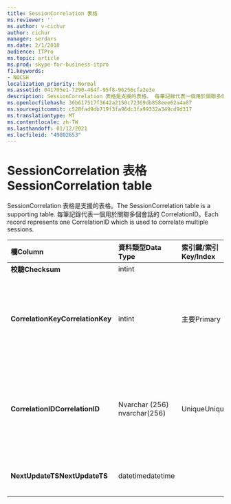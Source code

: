 ```yaml
---
title: SessionCorrelation 表格
ms.reviewer: ''
ms.author: v-cichur
author: cichur
manager: serdars
ms.date: 2/1/2018
audience: ITPro
ms.topic: article
ms.prod: skype-for-business-itpro
f1.keywords:
- NOCSH
localization_priority: Normal
ms.assetid: 041705e1-7290-464f-95f8-96256cfa2e3e
description: SessionCorrelation 表格是支援的表格。 每筆記錄代表一個用於關聯多個會話的 CorrelationID。
ms.openlocfilehash: 36b617517f3642a2150c72369db858eee62a4a87
ms.sourcegitcommit: c528fad9db719f3fa96dc3fa99332a349cd9d317
ms.translationtype: MT
ms.contentlocale: zh-TW
ms.lasthandoff: 01/12/2021
ms.locfileid: "49802653"
---
```

# <a name="sessioncorrelation-table"></a><span data-ttu-id="a78c5-104">SessionCorrelation 表格</span><span class="sxs-lookup"><span data-stu-id="a78c5-104">SessionCorrelation table</span></span>
 
<span data-ttu-id="a78c5-105">SessionCorrelation 表格是支援的表格。</span><span class="sxs-lookup"><span data-stu-id="a78c5-105">The SessionCorrelation table is a supporting table.</span></span> <span data-ttu-id="a78c5-106">每筆記錄代表一個用於關聯多個會話的 CorrelationID。</span><span class="sxs-lookup"><span data-stu-id="a78c5-106">Each record represents one CorrelationID which is used to correlate multiple sessions.</span></span> 
  
|<span data-ttu-id="a78c5-107">**欄**</span><span class="sxs-lookup"><span data-stu-id="a78c5-107">**Column**</span></span>|<span data-ttu-id="a78c5-108">**資料類型**</span><span class="sxs-lookup"><span data-stu-id="a78c5-108">**Data Type**</span></span>|<span data-ttu-id="a78c5-109">**索引鍵/索引**</span><span class="sxs-lookup"><span data-stu-id="a78c5-109">**Key/Index**</span></span>|<span data-ttu-id="a78c5-110">**詳細資料**</span><span class="sxs-lookup"><span data-stu-id="a78c5-110">**Details**</span></span>|
|:-----|:-----|:-----|:-----|
|<span data-ttu-id="a78c5-111">**校驗**</span><span class="sxs-lookup"><span data-stu-id="a78c5-111">**Checksum**</span></span> <br/> |<span data-ttu-id="a78c5-112">int</span><span class="sxs-lookup"><span data-stu-id="a78c5-112">int</span></span>  <br/> |||
|<span data-ttu-id="a78c5-113">**CorrelationKey**</span><span class="sxs-lookup"><span data-stu-id="a78c5-113">**CorrelationKey**</span></span> <br/> |<span data-ttu-id="a78c5-114">int</span><span class="sxs-lookup"><span data-stu-id="a78c5-114">int</span></span>  <br/> |<span data-ttu-id="a78c5-115">主要</span><span class="sxs-lookup"><span data-stu-id="a78c5-115">Primary</span></span>  <br/> |<span data-ttu-id="a78c5-116">用於識別此 A/V 會議伺服器的唯一號碼。</span><span class="sxs-lookup"><span data-stu-id="a78c5-116">Unique number identifying this A/V Conferencing Server.</span></span>  <br/> |
|<span data-ttu-id="a78c5-117">**CorrelationID**</span><span class="sxs-lookup"><span data-stu-id="a78c5-117">**CorrelationID**</span></span> <br/> |<span data-ttu-id="a78c5-118">Nvarchar (256) </span><span class="sxs-lookup"><span data-stu-id="a78c5-118">nvarchar(256)</span></span>  <br/> |<span data-ttu-id="a78c5-119">Unique</span><span class="sxs-lookup"><span data-stu-id="a78c5-119">Unique</span></span>  <br/> |<span data-ttu-id="a78c5-120">關聯的會話會有相同的相互關聯識別碼。</span><span class="sxs-lookup"><span data-stu-id="a78c5-120">Sessions that are correlated will have the same correlation ID.</span></span>  <br/> |
|<span data-ttu-id="a78c5-121">**NextUpdateTS**</span><span class="sxs-lookup"><span data-stu-id="a78c5-121">**NextUpdateTS**</span></span> <br/> |<span data-ttu-id="a78c5-122">datetime</span><span class="sxs-lookup"><span data-stu-id="a78c5-122">datetime</span></span>  <br/> | <br/> |<span data-ttu-id="a78c5-123">僅限內部使用。</span><span class="sxs-lookup"><span data-stu-id="a78c5-123">For internal use only.</span></span>  <br/> |
   

